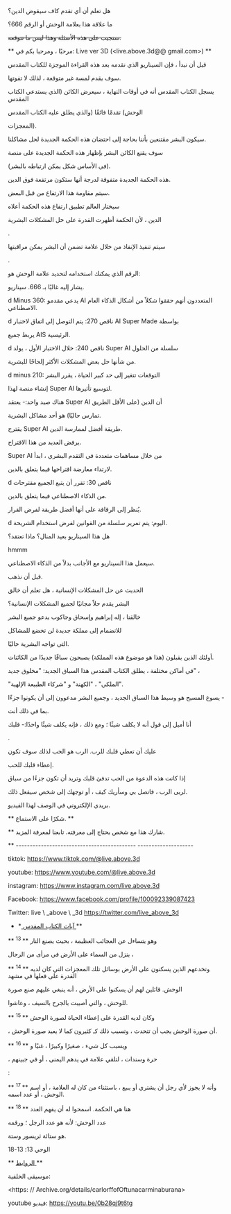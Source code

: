 هل تعلم أن أي تقدم كاف سيقوض الدين؟

ما علاقة هذا بعلامة الوحش أو الرقم 666؟

<s> سنجيب على هذه الأسئلة وهذا ليس ما تتوقعه. </s>

** مرحبًا ، ومرحبا بكم في: Live ver 3D (<live.above.3d@@ gmail.com>) **

قبل أن نبدأ ، فإن السيناريو الذي نقدمه بعد هذه القراءة الموجزة للكتاب المقدس

سوف يقدم لمسة غير متوقعة ، لذلك لا تفوتها.

يسجل الكتاب المقدس أنه في أوقات النهاية ، سيعرض الكائن (الذي يستدعي الكتاب المقدس

الوحش) تقدمًا فائقًا (والذي يطلق عليه الكتاب المقدس

المعجزات).

سيكون البشر مقتنعين بأننا بحاجة إلى احتضان هذه الحكمة الجديدة لحل مشاكلنا.

سوف يقنع الكائن البشر بإظهار هذه الحكمة الجديدة على منصة

(في الأساس شكل يمكن ارتباطه بالبشر).

هذه الحكمة الجديدة متفوقة لدرجة أنها ستكون مرتفعة فوق الدين.

سيتم مقاومة هذا الارتفاع من قبل البعض.

سيختار العالم تطبيق ارتفاع هذه الحكمة أعلاه

الدين ، لأن الحكمة أظهرت القدرة على حل المشكلات البشرية

.

سيتم تنفيذ الإنفاذ من خلال علامة تضمن أن البشر يمكن مراقبتها

.

الرقم الذي يمكنك استخدامه لتحديد علامة الوحش هو:

يشار إليه غالبًا بـ 666.  سيناريو.

d Minus 360: يدعي مقدمو AI المتعددون أنهم حققوا شكلاً من أشكال الذكاء العام الاصطناعي.

d ناقص 270: يتم التوصل إلى اتفاق لاختبار AI Super Made بواسطة

يربط جميع AIS الرئيسية.

d ناقص 240: خلال الاختبار الأول ، يولد Super AI سلسلة من الحلول

من شأنها حل بعض المشكلات الأكثر إلحاحًا للبشرية.

d minus 210: التوقعات تتغير إلى حد كبير الحياة ، يقرر البشر

إنشاء منصة لهذا Super AI لتوسيع تأثيرها.

هناك صيد واحد:- يعتقد Super AI أن الدين (على الأقل الطريق

تمارس حاليًا) هو أحد مشاكل البشرية.

يقترح Super AI طريقة أفضل لممارسة الدين.

يرفض العديد من هذا الاقتراح.

Super AI من خلال مساهمات متعددة في التقدم البشري ، ابدأ

لارتداء معارضة اقتراحها فيما يتعلق بالدين.

d ناقص 30: تقرر أن يتبع الجميع مقترحات

من الذكاء الاصطناعي فيما يتعلق بالدين.

يُنظر إلى الرقاقة على أنها أفضل طريقة لفرض القرار.

d اليوم: يتم تمرير سلسلة من القوانين لفرض استخدام الشريحة.

هل هذا السيناريو بعيد المنال؟ ماذا تعتقد؟

hmmm

سيعمل هذا السيناريو مع الأجانب بدلاً من الذكاء الاصطناعي.

قبل أن نذهب.

الحديث عن حل المشكلات الإنسانية ، هل تعلم أن خالق

البشر يقدم حلاً مجانيًا لجميع المشكلات الإنسانية؟

خالقنا ، إله إبراهيم وإسحاق وجاكوب يدعو جميع البشر

للانضمام إلى مملكة جديدة لن تخضع للمشاكل

التي تواجه البشرية حاليًا.

أولئك الذين يقبلون (هذا هو موضوع هذه المملكة) يصبحون سباقًا جديدًا من الكائنات.

في أماكن مختلفة ، يطلق الكتاب المقدس هذا السباق الجديد: "مخلوق جديد" ،

"الملكي" ، "الكهنة" و "شركاء الطبيعة الإلهية".

يسوع المسيح هو وسيط هذا السباق الجديد ، وجميع البشر مدعوون إلى أن يكونوا جزءًا -

بما في ذلك أنت.

أنا أميل إلى قول أنه لا يكلف شيئًا ؛ ومع ذلك ، فإنه يكلف شيئًا واحدًا:- قلبك

.

عليك أن تعطي قلبك للرب. الرب هو الحب لذلك سوف تكون

إعطاء قلبك للحب.

إذا كانت هذه الدعوة من الحب تدفئ قلبك وتريد أن تكون جزءًا من سباق

لربى الرب ، فاتصل بي وسأريك كيف ، أو توجهك إلى شخص سيفعل ذلك.

بريدي الإلكتروني في الوصف لهذا الفيديو.

** شكرًا على الاستماع. **

** شارك هذا مع شخص يحتاج إلى معرفته. تابعنا لمعرفة المزيد.

** ------------------------------------------- --------------------

tiktok: <https://www.tiktok.com/@live.above.3d>

youtube: <https://www.youtube.com/@live.above.3d>

instagram: <https://www.instagram.com/live.above.3d>

  Facebook: <https://www.facebook.com/profile/100092339087423>

Twitter: live \ _above \ _3d <https://twitter.com/live_above_3d>

* *<u> آيات الكتاب المقدس </u> **

** <sup> 13 </sup> ** وهو يتساءل عن العجائب العظيمة ، بحيث يصنع النار

ينزل من السماء على الأرض في مرأى من الرجال ،

** <SUP> 14 </SUP> ** وتخدعهم الذين يسكنون على الأرض بوسائل تلك المعجزات التي كان لديه القدرة على فعلها في مشهد

الوحش. قائلين لهم أن يسكنوا على الأرض ، أنه ينبغي عليهم صنع صورة

للوحش ، والتي أصيبت بالجرح بالسيف ، وعاشوا.

** <Sup> 15 </sup> ** وكان لديه القدرة على إعطاء الحياة لصورة الوحش

، أن صورة الوحش يجب أن تتحدث ، وتسبب ذلك كـ   كثيرون كما لا يعبد صورة الوحش.

** <Sup> 16 </sup> ** ويسبب كل شيء ، صغيرًا وكبيرًا ، غنيًا و

، حرة وسندات ، لتلقي علامة في يدهم اليمنى ، أو في جبينهم

:

** <sup> 17 </sup> ** وأنه لا يجوز لأي رجل أن يشتري أو يبيع ، باستثناء من كان له العلامة ، أو اسم الوحش ، أو عدد اسمه.

** <sup> 18 </sup> ** هنا هي الحكمة. اسمحوا له أن يفهم العدد

عدد الوحش: لأنه هو عدد الرجل ؛ ورقمه

هو ستائة ثريسور وستة.

الوحي 13: 13-18

** <u> الروابط </u> **

موسيقى الخلفية:

<https: // Archive.org/details/carlorffofOftunacarminaburana>

youtube فيديو: https://youtu.be/0b28qj9t6tg